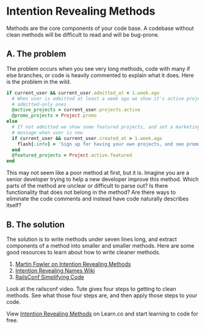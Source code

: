 # Intention Revealing Methods

Methods are the core components of your code base.  A codebase without clean methods will be difficult to read and will be bug-prone.

## A. The problem

The problem occurs when you see very long methods, code with many if else branches, or code is heavily commented to explain what it does.  Here is the problem in the wild.

```ruby
if current_user && current_user.admitted_at < 1.week.ago
  # When user is admitted at least a week ago we show it's active projects and
  # admitted-only ones
  @active_projects = current_user.projects.active
  @promo_projects = Project.promo
else
  # If not admitted we show some featured projects, and set a marketing flash
  # message when user is new
  if current_user && current_user.created_at > 1.week.ago
    flash[:info] = 'Sign up for having your own projects, and see promo ones!'
  end
  @featured_projects = Project.active.featured
end
```

This may not seem like a poor method at first, but it is.  Imagine you are a senior developer trying to help a new developer improve this method.  Which parts of the method are unclear or difficult to parse out?  Is there functionality that does not belong in the method?  Are there ways to eliminate the code comments and instead have code naturally describes itself?

## B. The solution

The solution is to write methods under seven lines long, and extract components of a method into smaller and smaller methods.  Here are some good resources to learn about how to write cleaner methods.

1. [Martin Fowler on Intention Revealing Methods](https://martinfowler.com/bliki/FunctionLength.html)
2. [Intention Revealing Names Wiki](http://wiki.c2.com/?IntentionRevealingNames)
3. [RailsConf Simplifying Code](https://www.youtube.com/watch?v=ozWzehOEeuI)

Look at the railsconf video.  Tute gives four steps to getting to clean methods.  See what those four steps are, and then apply those steps to your code. 
<p class='util--hide'>View <a href='https://learn.co/lessons/intention-revealing-methods'>Intention Revealing Methods</a> on Learn.co and start learning to code for free.</p>

